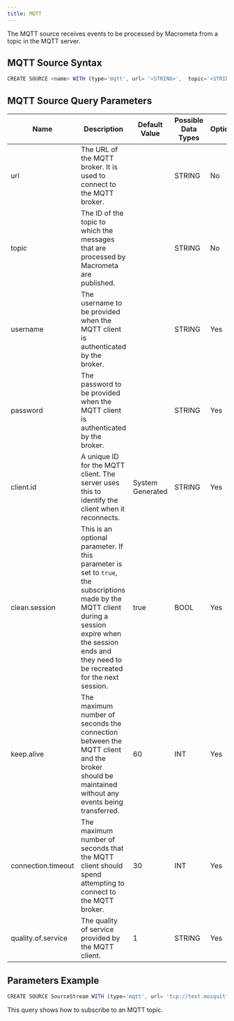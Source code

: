 ```yaml
---
title: MQTT
---
```


The MQTT source receives events to be processed by Macrometa from a topic in the MQTT server.

## MQTT Source Syntax

```js
CREATE SOURCE <name> WITH (type='mqtt', url= '<STRING>',  topic='<STRING>', map.type='<STRING>', username="<STRING>", password="<STRING>", client.id="<STRING>", quality.of.service="<STRING>", clean.session="<BOOL>", message.retain="<STRING>", keep.alive="<INT>", connection.timeout="<INT>);
```

## MQTT Source Query Parameters

| Name | Description |	Default Value |	Possible Data Types	| Optional | Dynamic |
|------|-------------|----------------|---------------------| -------- |---------|
| url | The URL of the MQTT broker. It is used to connect to the MQTT broker. | | STRING	| No | No |
| topic | The ID of the topic to which the messages that are processed by Macrometa are published. | | STRING | No | No |
| username | The username to be provided when the MQTT client is authenticated by the broker. | | STRING | Yes | No |
| password | The password to be provided when the MQTT client is authenticated by the broker. | | STRING | Yes | No |
| client.id | A unique ID for the MQTT client. The server uses this to identify the client when it reconnects. | System Generated | STRING | Yes | No |
| clean.session | This is an optional parameter. If this parameter is set to `true`, the subscriptions made by the MQTT client during a session expire when the session ends and they need to be recreated for the next session. | true | BOOL | Yes | No |
| keep.alive | The maximum number of seconds the connection between the MQTT client and the broker should be maintained without any events being transferred. | 60 | INT | Yes | No |
| connection.timeout | The maximum number of seconds that the MQTT client should spend attempting to connect to the MQTT broker. | 30 | INT | Yes | No |
| quality.of.service | The quality of service provided by the MQTT client. | 1 | STRING | Yes | No |

## Parameters Example

```js
CREATE SOURCE SourceStream WITH (type='mqtt', url= 'tcp://test.mosquitto.org:1883',  topic='demo1', map.type='json', clean.session="true", quality.of.service= "1", keep.alive= "60",connection.timeout="30") (startTime long);
```

This query shows how to subscribe to an MQTT topic.
